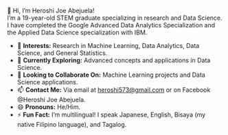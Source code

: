 👋 Hi, I’m Heroshi Joe Abejuela!  
I’m a 19-year-old STEM graduate specializing in research and Data Science. I have completed the Google Advanced Data Analytics Specialization and the Applied Data Science specialization with IBM.

- 👀 **Interests:** Research in Machine Learning, Data Analytics, Data Science, and General Statistics.
- 🌱 **Currently Exploring:** Advanced concepts and applications in Data Science.
- 💼 **Looking to Collaborate On:** Machine Learning projects and Data Science applications.
- 📫 **Contact Me:** Via email at heroshi573@gmail.com or on Facebook @Heroshi Joe Abejuela.
- 😄 **Pronouns:** He/Him.
- ⚡ **Fun Fact:** I’m multilingual! I speak Japanese, English, Bisaya (my native Filipino language), and Tagalog.

<!---
HiroshiJoe/HiroshiJoe is a ✨ special ✨ repository because its `README.md` (this file) appears on your GitHub profile.
You can click the Preview link to take a look at your changes.
--->
